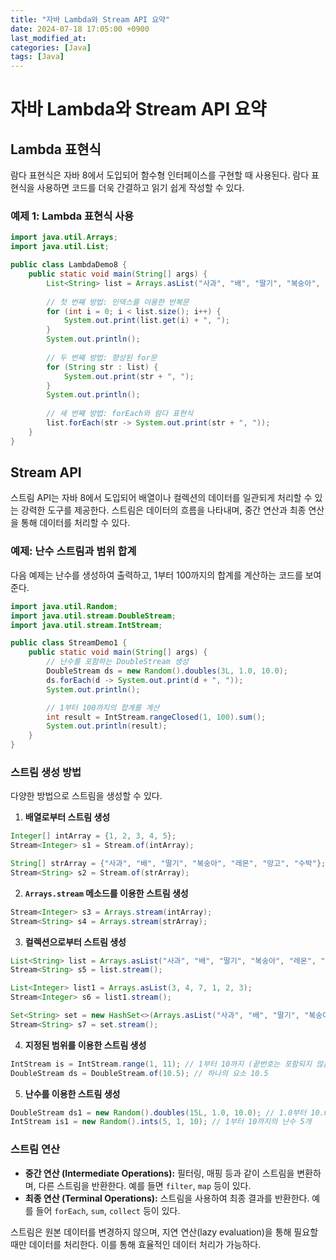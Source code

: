 ```yaml
---
title: "자바 Lambda와 Stream API 요약"
date: 2024-07-18 17:05:00 +0900
last_modified_at: 
categories: [Java]
tags: [Java]
---
```


# 자바 Lambda와 Stream API 요약

## Lambda 표현식

람다 표현식은 자바 8에서 도입되어 함수형 인터페이스를 구현할 때 사용된다. 람다 표현식을 사용하면 코드를 더욱 간결하고 읽기 쉽게 작성할 수 있다.

### 예제 1: Lambda 표현식 사용

```java
import java.util.Arrays;
import java.util.List;

public class LambdaDemo8 {
    public static void main(String[] args) {
        List<String> list = Arrays.asList("사과", "배", "딸기", "복숭아", "레몬", "망고", "수박");
        
        // 첫 번째 방법: 인덱스를 이용한 반복문
        for (int i = 0; i < list.size(); i++) {
            System.out.print(list.get(i) + ", ");
        }
        System.out.println();
        
        // 두 번째 방법: 향상된 for문
        for (String str : list) {
            System.out.print(str + ", ");
        }
        System.out.println();
        
        // 세 번째 방법: forEach와 람다 표현식
        list.forEach(str -> System.out.print(str + ", "));
    }
}
```

## Stream API

스트림 API는 자바 8에서 도입되어 배열이나 컬렉션의 데이터를 일관되게 처리할 수 있는 강력한 도구를 제공한다. 스트림은 데이터의 흐름을 나타내며, 중간 연산과 최종 연산을 통해 데이터를 처리할 수 있다.

### 예제: 난수 스트림과 범위 합계

다음 예제는 난수를 생성하여 출력하고, 1부터 100까지의 합계를 계산하는 코드를 보여준다.

```java
import java.util.Random;
import java.util.stream.DoubleStream;
import java.util.stream.IntStream;

public class StreamDemo1 {
    public static void main(String[] args) {
        // 난수를 포함하는 DoubleStream 생성
        DoubleStream ds = new Random().doubles(3L, 1.0, 10.0);
        ds.forEach(d -> System.out.print(d + ", "));
        System.out.println();

        // 1부터 100까지의 합계를 계산
        int result = IntStream.rangeClosed(1, 100).sum();
        System.out.println(result);
    }
}
```

### 스트림 생성 방법

다양한 방법으로 스트림을 생성할 수 있다.

1. **배열로부터 스트림 생성**

```java
Integer[] intArray = {1, 2, 3, 4, 5};
Stream<Integer> s1 = Stream.of(intArray);

String[] strArray = {"사과", "배", "딸기", "복숭아", "레몬", "망고", "수박"};
Stream<String> s2 = Stream.of(strArray);
```

2. **`Arrays.stream` 메소드를 이용한 스트림 생성**

```java
Stream<Integer> s3 = Arrays.stream(intArray);
Stream<String> s4 = Arrays.stream(strArray);
```

3. **컬렉션으로부터 스트림 생성**

```java
List<String> list = Arrays.asList("사과", "배", "딸기", "복숭아", "레몬", "망고", "수박");
Stream<String> s5 = list.stream();

List<Integer> list1 = Arrays.asList(3, 4, 7, 1, 2, 3);
Stream<Integer> s6 = list1.stream();

Set<String> set = new HashSet<>(Arrays.asList("사과", "배", "딸기", "복숭아", "레몬", "망고", "수박"));
Stream<String> s7 = set.stream();
```

4. **지정된 범위를 이용한 스트림 생성**

```java
IntStream is = IntStream.range(1, 11); // 1부터 10까지 (끝번호는 포함되지 않음)
DoubleStream ds = DoubleStream.of(10.5); // 하나의 요소 10.5
```

5. **난수를 이용한 스트림 생성**

```java
DoubleStream ds1 = new Random().doubles(15L, 1.0, 10.0); // 1.0부터 10.0까지의 난수 15개
IntStream is1 = new Random().ints(5, 1, 10); // 1부터 10까지의 난수 5개
```

### 스트림 연산

- **중간 연산 (Intermediate Operations):** 필터링, 매핑 등과 같이 스트림을 변환하며, 다른 스트림을 반환한다. 예를 들면 `filter`, `map` 등이 있다.
- **최종 연산 (Terminal Operations):** 스트림을 사용하여 최종 결과를 반환한다. 예를 들어 `forEach`, `sum`, `collect` 등이 있다.

스트림은 원본 데이터를 변경하지 않으며, 지연 연산(lazy evaluation)을 통해 필요할 때만 데이터를 처리한다. 이를 통해 효율적인 데이터 처리가 가능하다.
